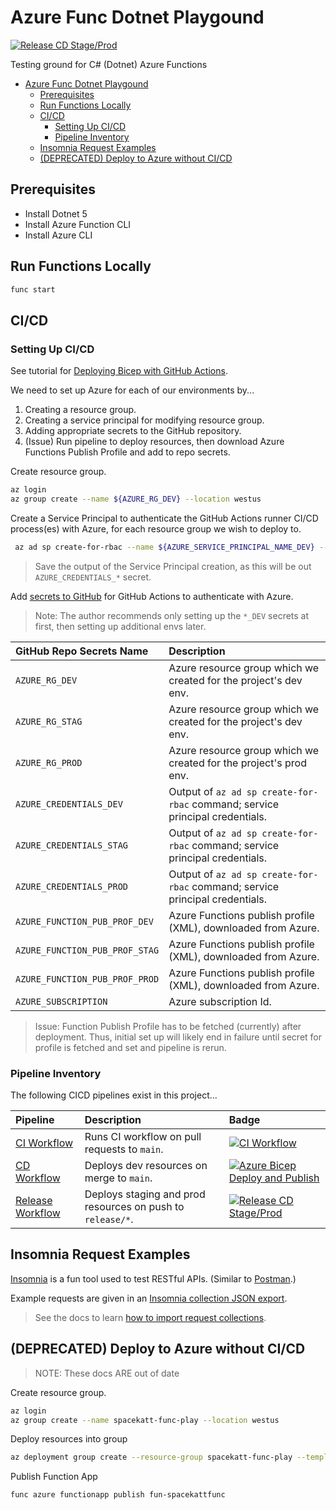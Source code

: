 # Azure Func Dotnet Playgound

[![Release CD Stage/Prod](https://github.com/SpaceKatt/azure-func-dotnet-play/actions/workflows/cd-release.yml/badge.svg)](https://github.com/SpaceKatt/azure-func-dotnet-play/actions/workflows/cd-release.yml)

Testing ground for C# (Dotnet) Azure Functions

- [Azure Func Dotnet Playgound](#azure-func-dotnet-playgound)
  - [Prerequisites](#prerequisites)
  - [Run Functions Locally](#run-functions-locally)
  - [CI/CD](#cicd)
    - [Setting Up CI/CD](#setting-up-cicd)
    - [Pipeline Inventory](#pipeline-inventory)
  - [Insomnia Request Examples](#insomnia-request-examples)
  - [(DEPRECATED) Deploy to Azure without CI/CD](#deprecated-deploy-to-azure-without-cicd)

## Prerequisites

- Install Dotnet 5
- Install Azure Function CLI
- Install Azure CLI

## Run Functions Locally

```bash
func start
```

## CI/CD

### Setting Up CI/CD

See tutorial for [Deploying Bicep with GitHub Actions](https://docs.microsoft.com/en-us/azure/azure-resource-manager/bicep/deploy-github-actions?tabs=CLI).

We need to set up Azure for each of our environments by...

1. Creating a resource group.
1. Creating a service principal for modifying resource group.
1. Adding appropriate secrets to the GitHub repository.
1. (Issue) Run pipeline to deploy resources, then download Azure Functions Publish Profile and add to repo secrets.

Create resource group.

```bash
az login
az group create --name ${AZURE_RG_DEV} --location westus
```

Create a Service Principal to authenticate the GitHub Actions runner CI/CD process(es) with Azure, for each resource group we wish to deploy to.

```bash
 az ad sp create-for-rbac --name ${AZURE_SERVICE_PRINCIPAL_NAME_DEV} --role contributor --scopes /subscriptions/${AZURE_SUB_ID}/resourceGroups/${AZURE_RG_DEV} --sdk-auth
 ```

> Save the output of the Service Principal creation, as this will be out `AZURE_CREDENTIALS_*` secret.

Add [secrets to GitHub](https://docs.github.com/en/actions/security-guides/encrypted-secrets#creating-encrypted-secrets-for-a-repository) for GitHub Actions to authenticate with Azure.

> Note: The author recommends only setting up the `*_DEV` secrets at first, then setting up additional envs later.

| GitHub Repo Secrets Name | Description |
| :----------------------  | :- |
| `AZURE_RG_DEV` | Azure resource group which we created for the project's dev env. |
| `AZURE_RG_STAG` | Azure resource group which we created for the project's dev env. |
| `AZURE_RG_PROD` | Azure resource group which we created for the project's prod env. |
| `AZURE_CREDENTIALS_DEV` | Output of `az ad sp create-for-rbac` command; service principal credentials. |
| `AZURE_CREDENTIALS_STAG` | Output of `az ad sp create-for-rbac` command; service principal credentials. |
| `AZURE_CREDENTIALS_PROD` | Output of `az ad sp create-for-rbac` command; service principal credentials. |
| `AZURE_FUNCTION_PUB_PROF_DEV` | Azure Functions publish profile (XML), downloaded from Azure. |
| `AZURE_FUNCTION_PUB_PROF_STAG` | Azure Functions publish profile (XML), downloaded from Azure. |
| `AZURE_FUNCTION_PUB_PROF_PROD` | Azure Functions publish profile (XML), downloaded from Azure. |
| `AZURE_SUBSCRIPTION` | Azure subscription Id. |

> Issue: Function Publish Profile has to be fetched (currently) after deployment. Thus, initial set up will likely end in failure until secret for profile is fetched and set and pipeline is rerun.

### Pipeline Inventory

The following CICD pipelines exist in this project...

| Pipeline | Description | Badge |
| :------  | :---------- | :---- |
| [CI Workflow](./) | Runs CI workflow on pull requests to `main`. | [![CI Workflow](https://github.com/SpaceKatt/azure-func-dotnet-play/actions/workflows/ci.yml/badge.svg)](https://github.com/SpaceKatt/azure-func-dotnet-play/actions/workflows/ci.yml) |
| [CD Workflow](./.github/workflows/main.yml) | Deploys dev resources on merge to `main`. | [![Azure Bicep Deploy and Publish](https://github.com/SpaceKatt/azure-func-dotnet-play/actions/workflows/cd-dev.yml/badge.svg)](https://github.com/SpaceKatt/azure-func-dotnet-play/actions/workflows/cd-dev.yml) |
| [Release Workflow](./) | Deploys staging and prod resources on push to `release/*`. | [![Release CD Stage/Prod](https://github.com/SpaceKatt/azure-func-dotnet-play/actions/workflows/cd-release.yml/badge.svg)](https://github.com/SpaceKatt/azure-func-dotnet-play/actions/workflows/cd-release.yml) |

## Insomnia Request Examples

[Insomnia](https://insomnia.rest/) is a fun tool used to test RESTful APIs. (Similar to [Postman](https://www.postman.com/).)

Example requests are given in an [Insomnia collection JSON export](./examples/insomnia-example-collection.json).

> See the docs to learn [how to import request collections](https://docs.insomnia.rest/insomnia/import-export-data).

## (DEPRECATED) Deploy to Azure without CI/CD

> NOTE: These docs ARE out of date

Create resource group.

```bash
az login
az group create --name spacekatt-func-play --location westus
```

Deploy resources into group

```bash
az deployment group create --resource-group spacekatt-func-play --template-file deploy/resources/main.bicep --mode Complete
```

Publish Function App

```bash
func azure functionapp publish fun-spacekattfunc
```
